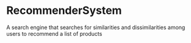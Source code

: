# RecommenderSystem
A search engine that searches for similarities and dissimilarities among users to recommend a list of products
